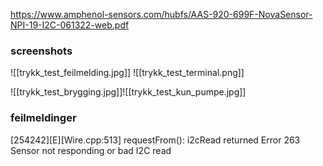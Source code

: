 https://www.amphenol-sensors.com/hubfs/AAS-920-699F-NovaSensor-NPI-19-I2C-061322-web.pdf

### screenshots
![[trykk_test_feilmelding.jpg]]
![[trykk_test_terminal.png]]

![[trykk_test_brygging.jpg]]![[trykk_test_kun_pumpe.jpg]]

### feilmeldinger
[254242][E][Wire.cpp:513] requestFrom(): i2cRead returned Error 263
Sensor not responding or bad I2C read

